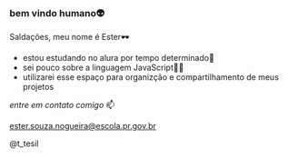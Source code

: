 ### bem vindo humano👽

Saldações, meu nome é Ester🕶️
- estou estudando no alura por tempo determinado🌙
- sei pouco sobre a linguagem JavaScript👨‍🦽
- utilizarei esse espaço para organizção e compartilhamento de meus projetos
  
*entre em contato comigo* 📫

ester.souza.nogueira@escola.pr.gov.br
  
@t_tesil

